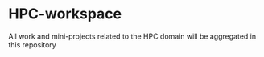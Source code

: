 # HPC-workspace

All work and mini-projects related to the HPC domain will be aggregated in this repository
